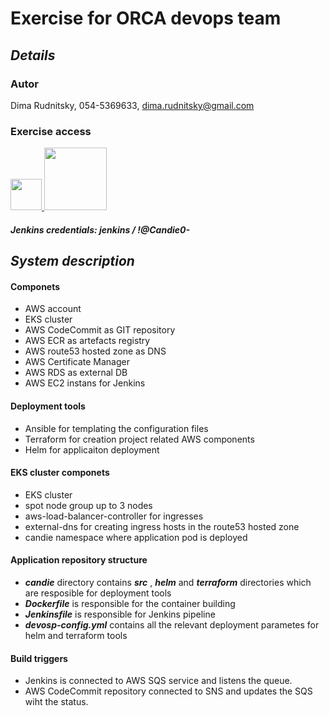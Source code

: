 # Exercise for ORCA devops team

## _Details_
### Autor
Dima Rudnitsky, 054-5369633, dima.rudnitsky@gmail.com

### Exercise access
<a href="https://jenkins.orcandies.click"><img src="https://encrypted-tbn0.gstatic.com/images?q=tbn:ANd9GcSWJNT1NtMjtt5N9oSeipgp28BhHyYn51nh9agFJ9Fbnk3tYyR4JWJD&usqp=CAU" width=50/> </a><a href="https://candie.orcandies.click"><img src="https://media-exp1.licdn.com/dms/image/C4D12AQGugns9WxnkDA/article-cover_image-shrink_600_2000/0/1618692075073?e=1661385600&v=beta&t=g_wvotb8mXQtULE1IslJRE1LqOfzKPHS8y0BfDEguio" width="100"/></a>
##### Jenkins credentials: jenkins / !@Candie0-

## _System description_

#### Componets
- AWS account
- EKS cluster
- AWS CodeCommit as GIT repository
- AWS ECR as artefacts registry
- AWS route53 hosted zone as DNS
- AWS Certificate Manager
- AWS RDS as external DB
- AWS EC2 instans for Jenkins

#### Deployment tools
- Ansible for templating the configuration files
- Terraform for creation project related AWS components
- Helm for applicaiton deployment

#### EKS cluster componets
- EKS cluster
- spot node group up to 3 nodes
- aws-load-balancer-controller for ingresses
- external-dns for creating ingress hosts in the route53 hosted zone
- candie namespace where application pod is deployed

#### Application repository structure
- _**candie**_ directory contains _**src**_ , _**helm**_ and _**terraform**_ directories which are resposible for deployment tools
- _**Dockerfile**_ is responsible for the container building
- _**Jenkinsfile**_ is responsible for Jenkins pipeline
- _**devosp-config.yml**_ contains all the relevant deployment parametes for helm and terraform tools

#### Build triggers
- Jenkins is connected to AWS SQS service and listens the queue.  
- AWS CodeCommit repository connected to SNS and updates the SQS wiht the status.

